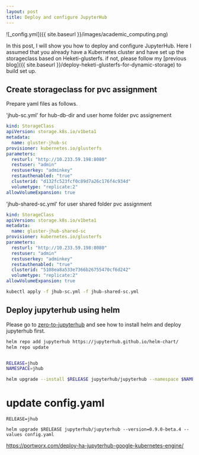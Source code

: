 ```yaml
---
layout: post
title: Deploy and configure JupyterHub
---
```


![_config.yml]({{ site.baseurl }}/images/academic_computing.png)

In this post, I will show you how to deploy and configure JupyterHub.
Here I assumed that you already have a Kubernetes cluster and have set up the storageclass based on Heketi-glusterfs.
if not, please follow my [previous blog]({{ site.baseurl }}/deploy-heketi-glusterfs-for-dynamic-storage) to build set up.

## Create storageclass for pvc assignment
Prepare yaml files as follows.

'jhub-sc.yml' for hub-db-dir and user home folder pvc assignement
```yaml
kind: StorageClass
apiVersion: storage.k8s.io/v1beta1
metadata:
  name: gluster-jhub-sc
provisioner: kubernetes.io/glusterfs
parameters:
  resturl: "http://10.233.59.198:8080"
  restuser: "admin"
  restuserkey: "adminkey"
  restauthenabled: "true"
  clusterid: "d132fc523fcf0c89d7a26c176f4c934d"
  volumetype: "replicate:2"
allowVolumeExpansion: true
```
'jhub-shared-sc.yml' for user shared folder pvc assignment
```yaml
kind: StorageClass
apiVersion: storage.k8s.io/v1beta1
metadata:
  name: gluster-jhub-shared-sc
provisioner: kubernetes.io/glusterfs
parameters:
  resturl: "http://10.233.59.198:8080"
  restuser: "admin"
  restuserkey: "adminkey"
  restauthenabled: "true"
  clusterid: "5108ea8a533e7366b26755470cf6d242"
  volumetype: "replicate:2"
allowVolumeExpansion: true
```

```bash
kubectl apply -f jhub-sc.yml -f jhub-shared-sc.yml
```

## Deploy jupyterhub using helm

Please go to [zero-to-jupyterhub](https://zero-to-jupyterhub.readthedocs.io/en/stable/setup-helm.html) and see
how to install helm and deploy jupyterhub first.
 
```bash
helm repo add jupyterhub https://jupyterhub.github.io/helm-chart/
helm repo update


RELEASE=jhub
NAMESPACE=jhub

helm upgrade --install $RELEASE jupyterhub/jupyterhub --namespace $NAMESPACE --version=0.9.0-beta.4 --values config.yaml
```

# update config.yaml
```
RELEASE=jhub

helm upgrade $RELEASE jupyterhub/jupyterhub --version=0.9.0-beta.4 --values config.yaml
```


https://portworx.com/deploy-ha-jupyterhub-google-kubernetes-engine/